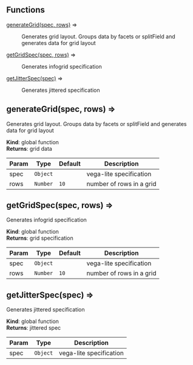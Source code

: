 ## Functions

<dl>
<dt><a href="#generateGrid">generateGrid(spec, rows)</a> ⇒</dt>
<dd><p>Generates grid layout. 
Groups data by facets or splitField and generates data for grid layout</p>
</dd>
<dt><a href="#getGridSpec">getGridSpec(spec, rows)</a> ⇒</dt>
<dd><p>Generates infogrid specification</p>
</dd>
<dt><a href="#getJitterSpec">getJitterSpec(spec)</a> ⇒</dt>
<dd><p>Generates jittered specification</p>
</dd>
</dl>

<a name="generateGrid"></a>

## generateGrid(spec, rows) ⇒
Generates grid layout. 
Groups data by facets or splitField and generates data for grid layout

**Kind**: global function  
**Returns**: grid data  

| Param | Type | Default | Description |
| --- | --- | --- | --- |
| spec | <code>Object</code> |  | vega-lite specification |
| rows | <code>Number</code> | <code>10</code> | number of rows in a grid |

<a name="getGridSpec"></a>

## getGridSpec(spec, rows) ⇒
Generates infogrid specification

**Kind**: global function  
**Returns**: grid specification  

| Param | Type | Default | Description |
| --- | --- | --- | --- |
| spec | <code>Object</code> |  | vega-lite specification |
| rows | <code>Number</code> | <code>10</code> | number of rows in a grid |

<a name="getJitterSpec"></a>

## getJitterSpec(spec) ⇒
Generates jittered specification

**Kind**: global function  
**Returns**: jittered spec  

| Param | Type | Description |
| --- | --- | --- |
| spec | <code>Object</code> | vega-lite specification |

